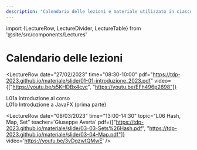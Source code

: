 ```yaml
---
description: "Calendario delle lezioni e materiale utilizzato in ciascuna lezione"
---
```


import {LectureRow, LectureDivider, LectureTable} from '@site/src/components/Lectures'

# Calendario delle lezioni

<LectureTable defaultTeacher="Fulvio Corno" defaultType="Lezione">

<LectureRow
    topic='Istruzioni di installazione del software (Windows)'
    pdf='https://tdp-2023.github.io/materiale/info/Istruzioni%20di%20installazione%20software%20(Win).pdf'
    type='Info'
    teacher=''
/>

<LectureRow
    topic='Istruzioni di installazione del software (Mac OS X)'
    pdf='https://tdp-2023.github.io/materiale/info/Istruzioni%20di%20installazione%20software_MAC.pdf'
    type='Info'
    teacher=''
/>

<LectureDivider topic="Settimana 01"/>

<LectureRow
    date="27/02/2023" time="08:30-10:00"
    pdf="https://tdp-2023.github.io/materiale/slide/01-01-introduzione_2023.pdf"
    video={["https://youtu.be/s5KHDBx4cvc", "https://youtu.be/EFh496p2898"]}
>
L01a Introduzione al corso<br/>
L01b Introduzione a JavaFX (prima parte)
</LectureRow>

<LectureRow
    date="27/02/2023" time="10:00-11:30"
    topic="L02 Introduzione a JavaFX (seconda parte)"
    pdf='https://tdp-2023.github.io/materiale/slide/02-01-javafx-crashcourse.pdf'
    video='https://youtu.be/B1UqFRcdtKQ'
    github='https://github.com/TdP-2023/Primo'
/>

<LectureRow
    date="28/02/2023" time="13:00-16:00"
    type="Lab"
    teacher='Giuseppe Averta'
    topic="Lab 0: JavaFX (Squadra 1)"
    github='https://github.com/TdP-2023/Lab0'
/>

<LectureRow
    date="01/03/2023" time="13:00-14:30"
    topic="L03 Esercizio Programmazione JavFX (Indovina Numero)"
    teacher='Carlo Masone'
    video='https://youtu.be/JJb5wVWBhJg'
    github='https://github.com/TdP-2023/IndovinaNumero'
/>

<LectureRow
    date="01/03/2023" time="16:00-19:00"
    type="Lab"
    teacher='Carlo Masone'
    topic="Lab 0: JavaFX (Squadra 2)"
    github='https://github.com/TdP-2023/Lab0'
/>

<LectureDivider topic="Settimana 02"/>

<LectureRow
    date="06/03/2023" time="08:30-10:00"
    topic='L04 Introduzione a Git e GitHub' 
    pdf='https://tdp-2023.github.io/materiale/slide/01-02-Git-quickintro.pdf'
    video='https://youtu.be/QkvwO-iC4OM'
/>

<LectureRow
    date="06/03/2023" time="10:00-11:30"
    topic="L05 Oggetti e Collection (esercizio 'Libretto Voti')"
    github='https://github.com/TdP-2023/LibrettoVoti'
    video='https://youtu.be/hYl6jJeWR30'
/>

<LectureRow
    date="07/03/2023" time="13:00-16:00"
    type="Lab"
    teacher='Carlo Masone'
    topic="Lab 1: JavaFX (Squadra 2)"
    github='https://github.com/TdP-2023/Lab01'
/>

<LectureRow
    date="08/03/2023" time="13:00-14:30"
    topic="L06 Hash, Map, Set"
    teacher='Giuseppe Averta'
    pdf={["https://tdp-2023.github.io/materiale/slide/03-03-Sets%26Hash.pdf", "https://tdp-2023.github.io/materiale/slide/03-04-Map.pdf"]}
    video='https://youtu.be/3vDgzwtQMwE'
/>

<LectureRow
    date="08/03/2023" time="16:00-19:00"
    type="Lab"
    teacher='Giuseppe Averta'
    topic="Lab 1: JavaFX (Squadra 1)"
    github='https://github.com/TdP-2023/Lab01'
/>

<LectureDivider topic="Settimana 03"/>

<LectureRow
    date="13/03/2023" time="08:30-10:00"
    topic='L07 Pattern MVC. (Esercizio Indovina Numero)'
    teacher='Carlo Masone'
    pdf='https://tdp-2023.github.io/materiale/slide/02-02-javafx-mvc-pattern.pdf'
    github='https://github.com/TdP-2023/IndovinaNumero'
/>

<LectureRow
    date="13/03/2023" time="10:00-11:30"
    topic="L08 Oggetti e Collection (esercizio 'Libretto Voti') - segue"
    github='https://github.com/TdP-2023/LibrettoVoti'
/>

<LectureRow
    date="14/03/2023" time="13:00-16:00"
    type="Lab"
    teacher='Giuseppe Averta'
    topic="Lab 2 - Squadra 1"
/>

<LectureRow
    date="15/03/2023" time="13:00-14:30"
    topic="L09 Pattern MVC applicato all'esercizio Libretto Voti"
    teacher='Fulvio Corno'
/>

<LectureRow
    date="15/03/2023" time="16:00-19:00"
    type="Lab"
    teacher='Giuseppe Averta'
    topic="Lab 2 - Squadra 2"
/>

<LectureDivider topic="Settimana 04"/>

<LectureRow
    date="20/03/2023" time="08:30-10:00"
    topic='L10 Accesso a Database e Libreria JDBC'
    teacher='Fulvio Corno'
/>

<LectureRow
    date="20/03/2023" time="10:00-11:30"
    topic="L11 Pattern 'DAO'. Esercizio."
    teacher='Fulvio Corno'
/>

<LectureRow
    date="21/03/2023" time="13:00-16:00"
    type="Lab"
    teacher='Carlo Masone'
    topic="Lab 3 - Squadra 2"
/>

<LectureRow
    date="22/03/2023" time="13:00-14:30"
    topic="L12 Esercizio 'Gestione Corsi'"
    teacher='Giuseppe Averta'
/>

<LectureRow
    date="22/03/2023" time="16:00-19:00"
    type="Lab"
    teacher='Giuseppe Averta'
    topic="Lab 3 - Squadra 1"
/>

<LectureDivider topic="Settimana 05"/>

<LectureRow
    date="27/03/2023" time="08:30-10:00"
    topic="L13 Esercizio 'Gestione Corsi'"
    teacher='Carlo Masone'
/>

<LectureRow
    date="27/03/2023" time="10:00-11:30"
    topic="L14 Introduzione alla ricorsione"
    teacher='Fulvio Corno'
/>

<LectureRow
    date="28/03/2023" time="13:00-16:00"
    type="Lab"
    teacher='Giuseppe Averta'
    topic="Lab 4 - Squadra 1"
/>

<LectureRow
    date="29/03/2023" time="13:00-14:30"
    topic="L15 Esempi sulla ricorsione"
    teacher='Fulvio Corno'
/>

<LectureRow
    date="29/03/2023" time="16:00-19:00"
    type="Lab"
    teacher='Carlo Masone'
    topic="Lab 4 - Squadra 2"
/>

<LectureDivider topic="Settimana 06"/>

<LectureRow
    date="03/04/2023" time="08:30-10:00"
    topic="L16 Esempi sulla ricorsione"
    teacher='Giuseppe Averta'
/>

<LectureRow
    date="03/04/2023" time="10:00-11:30"
    topic="L17 Esempi sulla ricorsione"
    teacher='Fulvio Corno'
/>

<LectureRow
    date="04/04/2023" time="13:00-16:00"
    type="Lab"
    teacher='Carlo Masone'
    topic="Lab 5 - Squadra 2"
/>

<LectureRow
    date="05/04/2023" time="13:00-14:30"
    topic="L18 Gestione delle date in Java e SQL"
    teacher='Fulvio Corno'
/>

<LectureRow
    date="05/04/2023" time="16:00-19:00"
    type="Lab"
    teacher='Carlo Masone'
    topic="Lab 5 - Squadra 1"
/>

<LectureRow variant='info'
    teacher=''
    type=''
    topic='Sospensione didattica (Vacanze di Pasqua)'
 />


</LectureTable>


